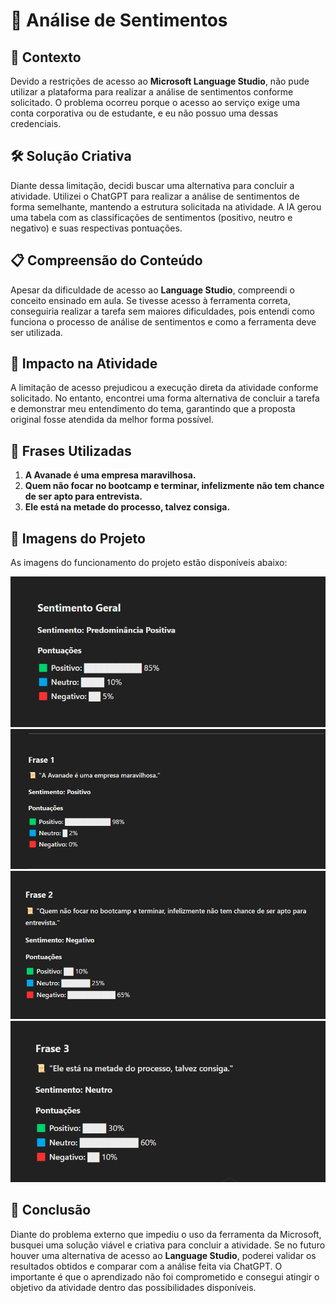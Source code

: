 # 🚀 Análise de Sentimentos

## 🎯 Contexto
Devido a restrições de acesso ao **Microsoft Language Studio**, não pude utilizar a plataforma para realizar a análise de sentimentos conforme solicitado. O problema ocorreu porque o acesso ao serviço exige uma conta corporativa ou de estudante, e eu não possuo uma dessas credenciais.

## 🛠️ Solução Criativa
Diante dessa limitação, decidi buscar uma alternativa para concluir a atividade. Utilizei o ChatGPT para realizar a análise de sentimentos de forma semelhante, mantendo a estrutura solicitada na atividade. A IA gerou uma tabela com as classificações de sentimentos (positivo, neutro e negativo) e suas respectivas pontuações.

## 📋 Compreensão do Conteúdo
Apesar da dificuldade de acesso ao **Language Studio**, compreendi o conceito ensinado em aula. Se tivesse acesso à ferramenta correta, conseguiria realizar a tarefa sem maiores dificuldades, pois entendi como funciona o processo de análise de sentimentos e como a ferramenta deve ser utilizada.

## 🚧 Impacto na Atividade
A limitação de acesso prejudicou a execução direta da atividade conforme solicitado. No entanto, encontrei uma forma alternativa de concluir a tarefa e demonstrar meu entendimento do tema, garantindo que a proposta original fosse atendida da melhor forma possível.

## 📝 Frases Utilizadas
1. **A Avanade é uma empresa maravilhosa.**
2. **Quem não focar no bootcamp e terminar, infelizmente não tem chance de ser apto para entrevista.**
3. **Ele está na metade do processo, talvez consiga.**

## 📂 Imagens do Projeto
As imagens do funcionamento do projeto estão disponíveis abaixo:

<p align="center">
  <img src="./assets/geral.png" alt="Tabela Geral de Sentimentos" width="600"/> 
  <img src="./assets/frase1.png" alt="Análise Frase 1" width="600"/>
  <img src="./assets/frase2.png" alt="Análise Frase 2" width="600"/>
  <img src="./assets/frase3.png" alt="Análise Frase 3" width="600"/>  
</p>

## 📌 Conclusão
Diante do problema externo que impediu o uso da ferramenta da Microsoft, busquei uma solução viável e criativa para concluir a atividade. Se no futuro houver uma alternativa de acesso ao **Language Studio**, poderei validar os resultados obtidos e comparar com a análise feita via ChatGPT. O importante é que o aprendizado não foi comprometido e consegui atingir o objetivo da atividade dentro das possibilidades disponíveis.


